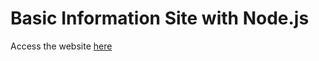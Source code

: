 <h1>Basic Information Site with Node.js</h1>

Access the website <a href="https://745f2550-7e30-40f7-ba9a-35ac059b2b42-00-l37vmgzb4la7.worf.replit.dev/">here</a>
